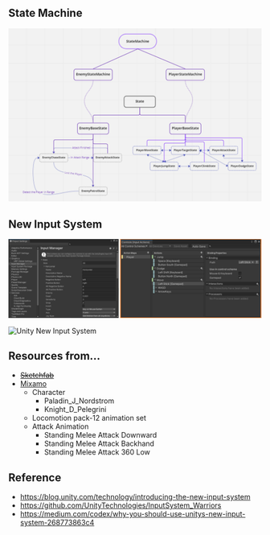 ## State Machine
![States](./Assets/Art/Sample/statemachine-example.png)

## New Input System
![New Input System](./Assets/Art/Sample/newInput.png)

![Unity New Input System](https://docs.unity3d.com/Packages/com.unity.inputsystem@1.4/manual/images/MyGameActions.png)

## Resources from...
* ~~[Sketchfab](https://skfb.ly/ovEKG)~~
* [Mixamo](https://mixamo.com)
  * Character
    * Paladin_J_Nordstrom
    * Knight_D_Pelegrini
  * Locomotion pack-12 animation set
  * Attack Animation
    * Standing Melee Attack Downward
    * Standing Melee Attack Backhand
    * Standing Melee Attack 360 Low

## Reference
* https://blog.unity.com/technology/introducing-the-new-input-system
* https://github.com/UnityTechnologies/InputSystem_Warriors
* https://medium.com/codex/why-you-should-use-unitys-new-input-system-268773863c4